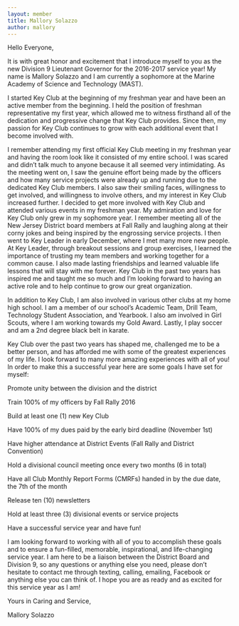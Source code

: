 ```yaml
---
layout: member
title: Mallory Solazzo
author: mallory
---
```


Hello Everyone,

It is with great honor and excitement that I introduce myself to you as the new Division 9 Lieutenant Governor for the 2016-2017 service year! My name is Mallory Solazzo and I am currently a sophomore at the Marine Academy of Science and Technology (MAST).


I started Key Club at the beginning of my freshman year and have been an active member from the beginning. I held the position of freshman representative my first year, which allowed me to witness firsthand all of the dedication and progressive change that Key Club provides. Since then, my passion for Key Club continues to grow with each additional event that I become involved with.


I remember attending my first official Key Club meeting in my freshman year and having the room look like it consisted of my entire school. I was scared and didn’t talk much to anyone because it all seemed very intimidating. As the meeting went on, I saw the genuine effort being made by the officers and how many service projects were already up and running due to the dedicated Key Club members. I also saw their smiling faces, willingness to get involved, and willingness to involve others, and my interest in Key Club increased further. I decided to get more involved with Key Club and attended various events in my freshman year. My admiration and love for Key Club only grew in my sophomore year. I remember meeting all of the New Jersey District board members at Fall Rally and laughing along at their corny jokes and being inspired by the engrossing service projects. I then went to Key Leader in early December, where I met many more new people. At Key Leader, through breakout sessions and group exercises, I learned the importance of trusting my team members and working together for a common cause. I also made lasting friendships and learned valuable life lessons that will stay with me forever. Key Club in the past two years has inspired me and taught me so much and I’m looking forward to having an active role and to help continue to grow our great organization.


In addition to Key Club, I am also involved in various other clubs at my home high school. I am a member of our school’s Academic Team, Drill Team, Technology Student Association, and Yearbook. I also am involved in Girl Scouts, where I am working towards my Gold Award. Lastly, I play soccer and am a 2nd degree black belt in karate.


Key Club over the past two years has shaped me, challenged me to be a better person, and has afforded me with some of the greatest experiences of my life. I look forward to many more amazing experiences with all of you! In order to make this a successful year here are some goals I have set for myself:

Promote unity between the division and the district

Train 100% of my officers by Fall Rally 2016

Build at least one (1) new Key Club

Have 100% of my dues paid by the early bird deadline (November 1st)

Have higher attendance at District Events (Fall Rally and District Convention)

Hold a divisional council meeting once every two months (6 in total)

Have all Club Monthly Report Forms (CMRFs) handed in by the due date, the 7th of the month

Release ten (10) newsletters

Hold at least three (3) divisional events or service projects

Have a successful service year and have fun!


I am looking forward to working with all of you to accomplish these goals and to ensure a fun-filled, memorable, inspirational, and life-changing service year. I am here to be a liaison between the District Board and Division 9, so any questions or anything else you need, please don’t hesitate to contact me through texting, calling, emailing, Facebook or anything else you can think of. I hope you are as ready and as excited for this service year as I am!

Yours in Caring and Service,

Mallory Solazzo
